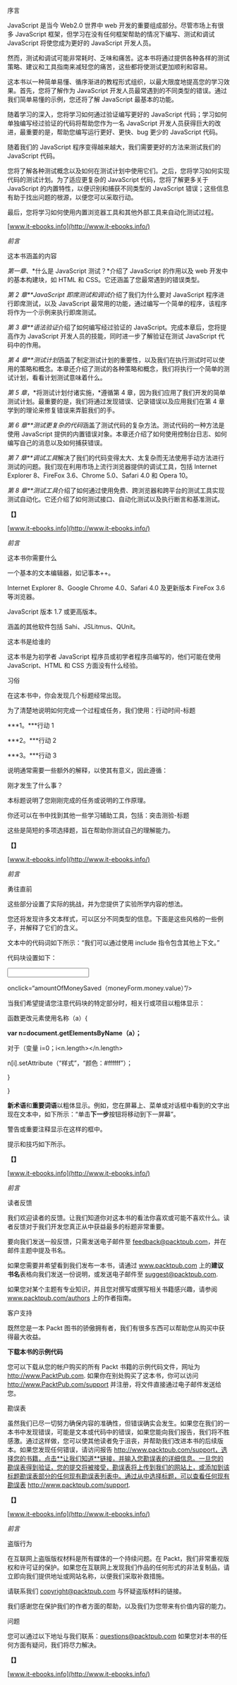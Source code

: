 序言

JavaScript 是当今 Web2.0 世界中 web 开发的重要组成部分。尽管市场上有很多 JavaScript 框架，但学习在没有任何框架帮助的情况下编写、测试和调试 JavaScript 将使您成为更好的 JavaScript 开发人员。

然而，测试和调试可能非常耗时、乏味和痛苦。这本书将通过提供各种各样的测试策略、建议和工具指南来减轻您的痛苦，这些都将使测试更加顺利和容易。

这本书以一种简单易懂、循序渐进的教程形式组织，以最大限度地提高您的学习效果。首先，您将了解作为 JavaScript 开发人员最常遇到的不同类型的错误。通过我们简单易懂的示例，您还将了解 JavaScript 最基本的功能。

随着学习的深入，您将学习如何通过验证编写更好的 JavaScript 代码；学习如何单独编写经过验证的代码将帮助您作为一名 JavaScript 开发人员获得巨大的改进，最重要的是，帮助您编写运行更好、更快、bug 更少的 JavaScript 代码。

随着我们的 JavaScript 程序变得越来越大，我们需要更好的方法来测试我们的 JavaScript 代码。

您将了解各种测试概念以及如何在测试计划中使用它们。之后，您将学习如何实现代码的测试计划。为了适应更复杂的 JavaScript 代码，您将了解更多关于 JavaScript 的内置特性，以便识别和捕获不同类型的 JavaScript 错误；这些信息有助于找出问题的根源，以便您可以采取行动。

最后，您将学习如何使用内置浏览器工具和其他外部工具来自动化测试过程。

[www.it-ebooks.info](http://www.it-ebooks.info/)

*前言*

这本书涵盖的内容

*第一章*、*什么是 JavaScript 测试？*介绍了 JavaScript 的作用以及 web 开发中的基本构建块，如 HTML 和 CSS。它还涵盖了您最常遇到的错误类型。

*第 2 章**JavaScript 即席测试和调试*介绍了我们为什么要对 JavaScript 程序进行即席测试，以及 JavaScript 最常用的功能，通过编写一个简单的程序，该程序将作为一个示例来执行即席测试。

*第 3 章**语法验证*介绍了如何编写经过验证的 JavaScript。完成本章后，您将提高作为 JavaScript 开发人员的技能，同时进一步了解验证在测试 JavaScript 代码中的作用。

*第 4 章**测试计划*涵盖了制定测试计划的重要性，以及我们在执行测试时可以使用的策略和概念。本章还介绍了测试的各种策略和概念，我们将执行一个简单的测试计划，看看计划测试意味着什么。

*第 5 章*，*将测试计划付诸实施，*遵循第 4 章，因为我们应用了我们开发的简单测试计划。最重要的是，我们将通过发现错误、记录错误以及应用我们在第 4 章学到的理论来修复错误来弄脏我们的手。

*第 6 章**测试更复杂的代码*涵盖了测试代码的复杂方法。测试代码的一种方法是使用 JavaScript 提供的内置错误对象。本章还介绍了如何使用控制台日志、如何编写自己的消息以及如何捕获错误。

*第 7 章**调试工具*解决了我们的代码变得太大、太复杂而无法使用手动方法进行测试的问题。我们现在利用市场上流行浏览器提供的调试工具，包括 Internet Explorer 8、FireFox 3.6、Chrome 5.0、Safari 4.0 和 Opera 10。

*第 8 章**测试工具*介绍了如何通过使用免费、跨浏览器和跨平台的测试工具实现测试自动化。它还介绍了如何测试接口、自动化测试以及执行断言和基准测试。

**【】**

[www.it-ebooks.info](http://www.it-ebooks.info/)

*前言*

这本书你需要什么

一个基本的文本编辑器，如记事本++。

Internet Explorer 8、Google Chrome 4.0、Safari 4.0 及更新版本 FireFox 3.6 等浏览器。

JavaScript 版本 1.7 或更高版本。

涵盖的其他软件包括 Sahi、JSLitmus、QUnit。

这本书是给谁的

这本书是为初学者 JavaScript 程序员或初学者程序员编写的，他们可能在使用 JavaScript、HTML 和 CSS 方面没有什么经验。

习俗

在这本书中，你会发现几个标题经常出现。

为了清楚地说明如何完成一个过程或任务，我们使用：行动时间-标题

***1。***行动 1

***2。***行动 2

***3。***行动 3

说明通常需要一些额外的解释，以使其有意义，因此遵循：

刚才发生了什么事？

本标题说明了您刚刚完成的任务或说明的工作原理。

你还可以在书中找到其他一些学习辅助工具，包括：突击测验-标题

这些是简短的多项选择题，旨在帮助你测试自己的理解能力。

**【】**

[www.it-ebooks.info](http://www.it-ebooks.info/)

*前言*

勇往直前

这些部分设置了实际的挑战，并为您提供了实验所学内容的想法。

您还将发现许多文本样式，可以区分不同类型的信息。下面是这些风格的一些例子，并解释了它们的含义。

文本中的代码词如下所示：“我们可以通过使用 include 指令包含其他上下文。”

代码块设置如下：

<input type="“submit”value=“submit”</root">

onclick=“amountOfMoneySaved（moneyForm.money.value）”/>

当我们希望提请您注意代码块的特定部分时，相关行或项目以粗体显示：

函数更改元素使用名称（a）{

**var n=document.getElementsByName（a）；**

对于（变量 i=0；i<n.length></n.length>

n[i].setAttribute（“样式”，“颜色：#ffffff”）；

}

}

**新术语**和**重要词语**以粗体显示。例如，您在屏幕上、菜单或对话框中看到的文字出现在文本中，如下所示：“单击**下一步**按钮将移动到下一屏幕”。

警告或重要注释显示在这样的框中。

提示和技巧如下所示。

**【】**

[www.it-ebooks.info](http://www.it-ebooks.info/)

*前言*

读者反馈

我们欢迎读者的反馈。让我们知道你对这本书的看法你喜欢或可能不喜欢什么。读者反馈对于我们开发您真正从中获益最多的标题非常重要。

要向我们发送一般反馈，只需发送电子邮件至 feedback@packtpub.com，并在邮件主题中提及书名。

如果您需要并希望看到我们发布一本书，请通过 www.packtpub.com 上的**建议书名**表格向我们发送一份说明，或发送电子邮件至 suggest@packtpub.com.

如果您对某个主题有专业知识，并且您对撰写或撰写相关书籍感兴趣，请参阅 www.packtpub.com/authors 上的作者指南。

客户支持

既然您是一本 Packt 图书的骄傲拥有者，我们有很多东西可以帮助您从购买中获得最大收益。

**下载本书的示例代码**

您可以下载从您的帐户购买的所有 Packt 书籍的示例代码文件，网址为 http://www.PacktPub.com. 如果你在别处购买了这本书，你可以访问 http://www.PacktPub.com/support 并注册，将文件直接通过电子邮件发送给您。

勘误表

虽然我们已尽一切努力确保内容的准确性，但错误确实会发生。如果您在我们的一本书中发现错误，可能是文本或代码中的错误，如果您能向我们报告，我们将不胜感激。通过这样做，您可以使其他读者免于沮丧，并帮助我们改进本书的后续版本。如果您发现任何错误，请访问报告 http://www.packtpub.com/support，选择您的书籍，点击**让我们知道**链接，并输入您勘误表的详细信息。一旦您的勘误表得到验证，您的提交将被接受，勘误表将上传到我们的网站上，或添加到该标题勘误表部分的任何现有勘误表列表中。通过从中选择标题，可以查看任何现有勘误表 http://www.packtpub.com/support.

**【】**

[www.it-ebooks.info](http://www.it-ebooks.info/)

*前言*

盗版行为

在互联网上盗版版权材料是所有媒体的一个持续问题。在 Packt，我们非常重视版权和许可证的保护。如果您在互联网上发现我们作品的任何形式的非法复制品，请立即向我们提供地址或网站名称，以便我们采取补救措施。

请联系我们 copyright@packtpub.com 与怀疑盗版材料的链接。

我们感谢您在保护我们的作者方面的帮助，以及我们为您带来有价值内容的能力。

问题

您可以通过以下地址与我们联系：questions@packtpub.com 如果您对本书的任何方面有疑问，我们将尽力解决。

**【】**

[www.it-ebooks.info](http://www.it-ebooks.info/)